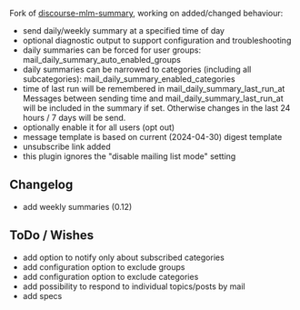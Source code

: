 Fork of [discourse-mlm-summary](https://github.com/procourse/discourse-mlm-daily-summary), working on added/changed behaviour:

- send daily/weekly summary at a specified time of day
- optional diagnostic output to support configuration and troubleshooting
- daily summaries can be forced for user groups: mail_daily_summary_auto_enabled_groups
- daily summaries can be narrowed to categories (including all subcategories): mail_daily_summary_enabled_categories
- time of last run will be remembered in mail_daily_summary_last_run_at
  Messages between sending time and mail_daily_summary_last_run_at will be included in the summary if set. Otherwise changes in the last 24 hours / 7 days will be send.
- optionally enable it for all users (opt out)
- message template is based on current (2024-04-30) digest template
- unsubscribe link added
- this plugin ignores the "disable mailing list mode" setting

## Changelog

- add weekly summaries (0.12)

## ToDo / Wishes

- add option to notify only about subscribed categories
- add configuration option to exclude groups 
- add configuration option to exclude categories
- add possibility to respond to individual topics/posts by mail
- add specs


